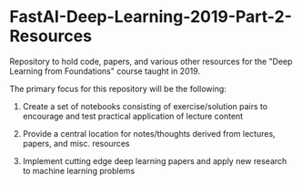 # FastAI-Deep-Learning-2019-Part-2-Resources

Repository to hold code, papers, and various other resources for the "Deep Learning from Foundations" course taught in 2019.

The primary focus for this repository will be the following:

1. Create a set of notebooks consisting of exercise/solution pairs to encourage and test practical application of lecture content

2. Provide a central location for notes/thoughts derived from lectures, papers, and misc. resources

3. Implement cutting edge deep learning papers and apply new research to machine learning problems